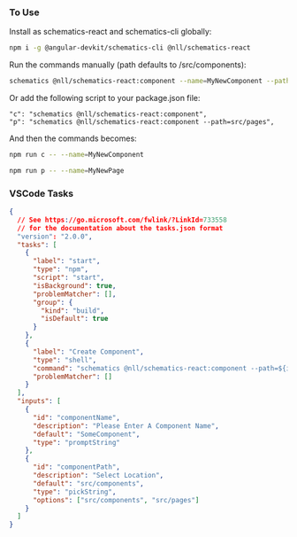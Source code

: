 ### To Use

Install as schematics-react and schematics-cli globally:

```bash
npm i -g @angular-devkit/schematics-cli @nll/schematics-react
```

Run the commands manually (path defaults to /src/components):

```bash
schematics @nll/schematics-react:component --name=MyNewComponent --path=/src/my/custom/components
```

Or add the following script to your package.json file:

```
"c": "schematics @nll/schematics-react:component",
"p": "schematics @nll/schematics-react:component --path=src/pages",
```

And then the commands becomes:

```bash
npm run c -- --name=MyNewComponent

npm run p -- --name=MyNewPage
```

### VSCode Tasks

```json
{
  // See https://go.microsoft.com/fwlink/?LinkId=733558
  // for the documentation about the tasks.json format
  "version": "2.0.0",
  "tasks": [
    {
      "label": "start",
      "type": "npm",
      "script": "start",
      "isBackground": true,
      "problemMatcher": [],
      "group": {
        "kind": "build",
        "isDefault": true
      }
    },
    {
      "label": "Create Component",
      "type": "shell",
      "command": "schematics @nll/schematics-react:component --path=${input:componentPath} --name=\"${input:componentName}\"",
      "problemMatcher": []
    }
  ],
  "inputs": [
    {
      "id": "componentName",
      "description": "Please Enter A Component Name",
      "default": "SomeComponent",
      "type": "promptString"
    },
    {
      "id": "componentPath",
      "description": "Select Location",
      "default": "src/components",
      "type": "pickString",
      "options": ["src/components", "src/pages"]
    }
  ]
}
```
